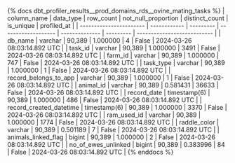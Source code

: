 {% docs dbt_profiler_results__prod_domains_rds__ovine_mating_tasks  %}
| column_name             | data_type    | row_count | not_null_proportion | distinct_count | is_unique | profiled_at                 |
| ----------------------- | ------------ | --------- | ------------------- | -------------- | --------- | --------------------------- |
| db_name                 | varchar      |    90,389 |            1.000000 |              4 |     False | 2024-03-26 08:03:14.892 UTC |
| task_id                 | varchar      |    90,389 |            1.000000 |           3491 |     False | 2024-03-26 08:03:14.892 UTC |
| farm_id                 | varchar      |    90,389 |            1.000000 |            747 |     False | 2024-03-26 08:03:14.892 UTC |
| task_type               | varchar      |    90,389 |            1.000000 |              1 |     False | 2024-03-26 08:03:14.892 UTC |
| record_belongs_to_app   | varchar      |    90,389 |            1.000000 |              1 |     False | 2024-03-26 08:03:14.892 UTC |
| animal_id               | varchar      |    90,389 |            0.581431 |          36633 |     False | 2024-03-26 08:03:14.892 UTC |
| record_date             | timestamp(6) |    90,389 |            1.000000 |            486 |     False | 2024-03-26 08:03:14.892 UTC |
| record_created_datetime | timestamp(6) |    90,389 |            1.000000 |           3370 |     False | 2024-03-26 08:03:14.892 UTC |
| ram_used_id             | varchar      |    90,389 |            1.000000 |           1774 |     False | 2024-03-26 08:03:14.892 UTC |
| raddle_color            | varchar      |    90,389 |            0.501189 |              7 |     False | 2024-03-26 08:03:14.892 UTC |
| animals_linked_flag     | bigint       |    90,389 |            1.000000 |              2 |     False | 2024-03-26 08:03:14.892 UTC |
| no_of_ewes_unlinked     | bigint       |    90,389 |            0.383996 |             84 |     False | 2024-03-26 08:03:14.892 UTC |
{% enddocs %}
